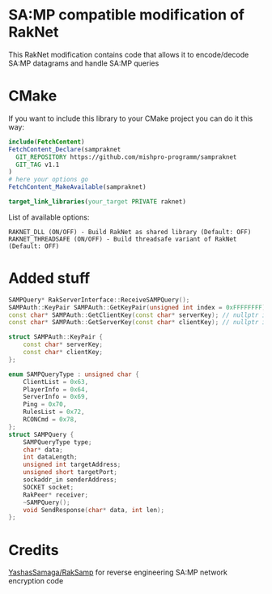 # SA:MP compatible modification of RakNet

This RakNet modification contains code that allows it to encode/decode SA:MP datagrams and handle SA:MP queries

# CMake
If you want to include this library to your CMake project you can do it this way:
```cmake
include(FetchContent)
FetchContent_Declare(sampraknet
  GIT_REPOSITORY https://github.com/mishpro-programm/sampraknet
  GIT_TAG v1.1
)
# here your options go
FetchContent_MakeAvailable(sampraknet)

target_link_libraries(your_target PRIVATE raknet)
```

List of available options:
```text
RAKNET_DLL (ON/OFF) - Build RakNet as shared library (Default: OFF)
RAKNET_THREADSAFE (ON/OFF) - Build threadsafe variant of RakNet (Default: OFF)
```

# Added stuff
```c++
SAMPQuery* RakServerInterface::ReceiveSAMPQuery();
SAMPAuth::KeyPair SAMPAuth::GetKeyPair(unsigned int index = 0xFFFFFFFF); // get auth key pair. if index is 0xFFFFFFFF or bigger than 511 then random key pair is selected
const char* SAMPAuth::GetClientKey(const char* serverKey); // nullptr if not found
const char* SAMPAuth::GetServerKey(const char* clientKey); // nullptr if not found

struct SAMPAuth::KeyPair {
    const char* serverKey;
    const char* clientKey;
};

enum SAMPQueryType : unsigned char {
	ClientList = 0x63,
	PlayerInfo = 0x64,
	ServerInfo = 0x69,
	Ping = 0x70,
	RulesList = 0x72,
	RCONCmd = 0x78,
};
struct SAMPQuery {
	SAMPQueryType type;
	char* data;
	int dataLength;
	unsigned int targetAddress;
	unsigned short targetPort;
	sockaddr_in senderAddress;
	SOCKET socket;
	RakPeer* receiver;
	~SAMPQuery();
	void SendResponse(char* data, int len);
};
```

# Credits
[YashasSamaga/RakSamp](https://github.com/YashasSamaga/RakSamp) for reverse engineering SA:MP network encryption code

